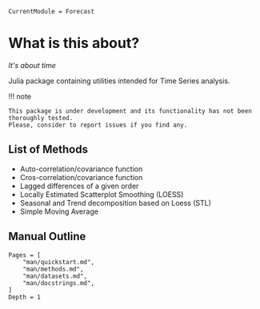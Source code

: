 ```@meta
CurrentModule = Forecast
```

# What is this about?

*It's about time*

Julia package containing utilities intended for Time Series analysis.

!!! note

    This package is under development and its functionality has not been thoroughly tested.
    Please, consider to report issues if you find any.

## List of Methods

- Auto-correlation/covariance function
- Cros-correlation/covariance function
- Lagged differences of a given order
- Locally Estimated Scatterplot Smoothing (LOESS)
- Seasonal and Trend decomposition based on Loess (STL)
- Simple Moving Average

## Manual Outline

```@contents
Pages = [
    "man/quickstart.md",
    "man/methods.md",
    "man/datasets.md",
    "man/docstrings.md",		
]
Depth = 1
```